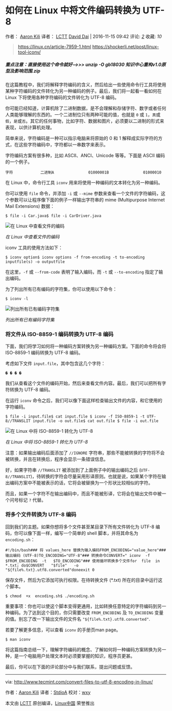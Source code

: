 # 如何在 Linux 中将文件编码转换为 UTF-8

作者： [Aaron Kili](http://www.tecmint.com/convert-files-to-utf-8-encoding-in-linux/) 译者： [LCTT](https://linux.cn/lctt/) [David Dai](https://linux.cn/lctt/StdioA) | 2016-11-15 09:42   评论: [*2*](https://linux.cn/portal.php?mod=comment&id=7959&idtype=aid) 收藏: *10*    

> https://linux.cn/article-7959-1.html
> https://shockerli.net/post/linux-tool-iconv/


##### 重点注意：直接使用这个命令就好-->>>  unzip -O gb18030 知识中心重构v1.0原型及影响范围.zip  

在这篇教程中，我们将解释字符编码的含义，然后给出一些使用命令行工具将使用某种字符编码的文件转化为另一种编码的例子。最后，我们将一起看一看如何在 Linux 下将使用各种字符编码的文件转化为 UTF-8 编码。

你可能已经知道，计算机除了二进制数据，是不会理解和存储字符、数字或者任何人类能够理解的东西的。一个二进制位只有两种可能的值，也就是 `0` 或 `1`，`真`或`假`，`是`或`否`。其它的任何事物，比如字符、数据和图片，必须要以二进制的形式来表现，以供计算机处理。

简单来说，字符编码是一种可以指示电脑来将原始的 0 和 1 解释成实际字符的方式，在这些字符编码中，字符都以一串数字来表示。

字符编码方案有很多种，比如 ASCII、ANCI、Unicode 等等。下面是 ASCII 编码的一个例子。

```
字符            二进制A               01000001B               01000010
```

在 Linux 中，命令行工具 `iconv` 用来将使用一种编码的文本转化为另一种编码。

你可以使用 `file` 命令，并添加 `-i` 或 `--mime` 参数来查看一个文件的字符编码，这个参数可以让程序像下面的例子一样输出字符串的 mime (Multipurpose Internet Mail Extensions) 数据：

```
$ file -i Car.java$ file -i CarDriver.java
```

![在 Linux 中查看文件的编码](https://img.linux.net.cn/data/attachment/album/201611/15/094225gn0z3fttp33bpzbc.png)

*在 Linux 中查看文件的编码*

iconv 工具的使用方法如下：

```
$ iconv option$ iconv options -f from-encoding -t to-encoding inputfile(s) -o outputfile 
```

在这里，`-f` 或 `--from-code` 表明了输入编码，而 `-t` 或 `--to-encoding` 指定了输出编码。

为了列出所有已有编码的字符集，你可以使用以下命令：

```
$ iconv -l 
```

![列出所有已有编码字符集](https://img.linux.net.cn/data/attachment/album/201611/15/094226dmn4vabfnovl9z54.png)

*列出所有已有编码字符集*

### 将文件从 ISO-8859-1 编码转换为 UTF-8 编码

下面，我们将学习如何将一种编码方案转换为另一种编码方案。下面的命令将会将 ISO-8859-1 编码转换为 UTF-8 编码。

考虑如下文件 `input.file`，其中包含这几个字符：

```
� � � �
```

我们从查看这个文件的编码开始，然后来查看文件内容。最后，我们可以把所有字符转换为 UTF-8 编码。

在运行 `iconv` 命令之后，我们可以像下面这样检查输出文件的内容，和它使用的字符编码。

```
$ file -i input.file$ cat input.file $ iconv -f ISO-8859-1 -t UTF-8//TRANSLIT input.file -o out.file$ cat out.file $ file -i out.file 
```

![在 Linux 中将 ISO-8859-1 转化为 UTF-8](https://img.linux.net.cn/data/attachment/album/201611/15/094226nzsi0ozr14dgc2oo.png)

*在 Linux 中将 ISO-8859-1 转化为 UTF-8*

注意：如果输出编码后面添加了 `//IGNORE` 字符串，那些不能被转换的字符将不会被转换，并且在转换后，程序会显示一条错误信息。

好，如果字符串 `//TRANSLIT` 被添加到了上面例子中的输出编码之后 (`UTF-8//TRANSLIT`)，待转换的字符会尽量采用形译原则。也就是说，如果某个字符在输出编码方案中不能被表示的话，它将会被替换为一个形状比较相似的字符。

而且，如果一个字符不在输出编码中，而且不能被形译，它将会在输出文件中被一个问号标记 `?` 代替。

### 将多个文件转换为 UTF-8 编码

回到我们的主题。如果你想将多个文件甚至某目录下所有文件转化为 UTF-8 编码，你可以像下面一样，编写一个简单的 shell 脚本，并将其命名为 `encoding.sh`：

```
#!/bin/bash### 将 values_here 替换为输入编码FROM_ENCODING="value_here"### 输出编码 (UTF-8)TO_ENCODING="UTF-8"### 转换命令CONVERT=" iconv  -f   $FROM_ENCODING  -t   $TO_ENCODING"### 使用循环转换多个文件for  file  in  *.txt; do$CONVERT   "$file"   -o  "${file%.txt}.utf8.converted"doneexit 0
```

保存文件，然后为它添加可执行权限。在待转换文件 (*.txt) 所在的目录中运行这个脚本。

```
$ chmod  +x  encoding.sh$ ./encoding.sh
```

重要事项：你也可以使这个脚本变得更通用，比如转换任意特定的字符编码到另一种编码。为了达到这个目的，你只需要改变 `FROM_ENCODING` 及 `TO_ENCODING` 变量的值。别忘了改一下输出文件的文件名 `"${file%.txt}.utf8.converted"`.

若要了解更多信息，可以查看 `iconv` 的手册页man page。

```
$ man iconv
```

将这篇指南总结一下，理解字符编码的概念、了解如何将一种编码方案转换为另一种，是一个电脑用户处理文本时必须要掌握的知识，程序员更甚。

最后，你可以在下面的评论部分中与我们联系，提出问题或反馈。

------

via: <http://www.tecmint.com/convert-files-to-utf-8-encoding-in-linux/>

作者：[Aaron Kili](http://www.tecmint.com/author/aaronkili/) 译者：[StdioA](https://github.com/StdioA) 校对：[wxy](https://github.com/wxy)

本文由 [LCTT](https://github.com/LCTT/TranslateProject) 原创编译，[Linux中国](https://linux.cn/article-7959-1.html) 荣誉推出
